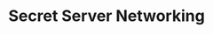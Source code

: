 [title]: # (Secret Server Networking)
[tags]: # (Networking)
[priority]: # (1000)

# Secret Server Networking